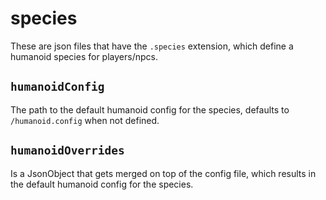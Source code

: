 # species

These are json files that have the `.species` extension, which define a humanoid species for players/npcs.

## `humanoidConfig`
The path to the default humanoid config for the species, defaults to `/humanoid.config` when not defined.

## `humanoidOverrides`
Is a JsonObject that gets merged on top of the config file, which results in the default humanoid config for the species.

